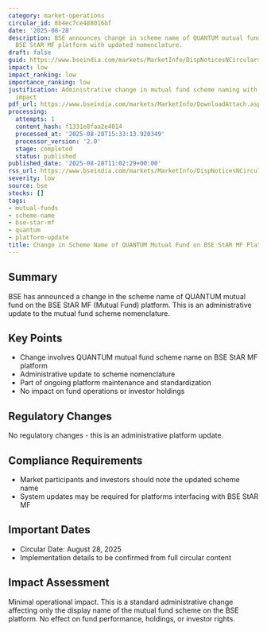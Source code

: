 ```yaml
---
category: market-operations
circular_id: 8b4ec7ce488016bf
date: '2025-08-28'
description: BSE announces change in scheme name of QUANTUM mutual fund schemes on
  BSE StAR MF platform with updated nomenclature.
draft: false
guid: https://www.bseindia.com/markets/MarketInfo/DispNoticesNCirculars.aspx?Noticeid={2FE1E490-AF52-4093-8574-0286C45831ED}&noticeno=20250828-19&dt=08/28/2025&icount=19&totcount=58&flag=0
impact: low
impact_ranking: low
importance_ranking: low
justification: Administrative change in mutual fund scheme naming with minimal market
  impact
pdf_url: https://www.bseindia.com/markets/MarketInfo/DownloadAttach.aspx?id=20250828-19&attachedId=c7f0bd87-e571-4158-ad1d-6ea747c5c34a
processing:
  attempts: 1
  content_hash: f1331e8faa2e4014
  processed_at: '2025-08-28T15:33:13.920349'
  processor_version: '2.0'
  stage: completed
  status: published
published_date: '2025-08-28T11:02:29+00:00'
rss_url: https://www.bseindia.com/markets/MarketInfo/DispNoticesNCirculars.aspx?Noticeid={2FE1E490-AF52-4093-8574-0286C45831ED}&noticeno=20250828-19&dt=08/28/2025&icount=19&totcount=58&flag=0
severity: low
source: bse
stocks: []
tags:
- mutual-funds
- scheme-name
- bse-star-mf
- quantum
- platform-update
title: Change in Scheme Name of QUANTUM Mutual Fund on BSE StAR MF Platform
---
```


## Summary

BSE has announced a change in the scheme name of QUANTUM mutual fund on the BSE StAR MF (Mutual Fund) platform. This is an administrative update to the mutual fund scheme nomenclature.

## Key Points

- Change involves QUANTUM mutual fund scheme name on BSE StAR MF platform
- Administrative update to scheme nomenclature
- Part of ongoing platform maintenance and standardization
- No impact on fund operations or investor holdings

## Regulatory Changes

No regulatory changes - this is an administrative platform update.

## Compliance Requirements

- Market participants and investors should note the updated scheme name
- System updates may be required for platforms interfacing with BSE StAR MF

## Important Dates

- Circular Date: August 28, 2025
- Implementation details to be confirmed from full circular content

## Impact Assessment

Minimal operational impact. This is a standard administrative change affecting only the display name of the mutual fund scheme on the BSE platform. No effect on fund performance, holdings, or investor rights.